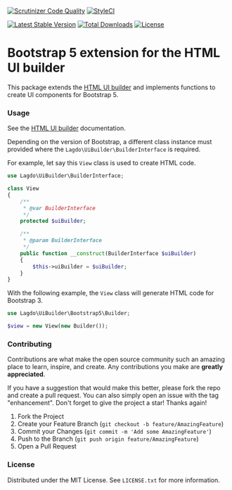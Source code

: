 [![Scrutinizer Code Quality](https://scrutinizer-ci.com/g/lagdo/ui-builder-bootstrap5/badges/quality-score.png?b=main)](https://scrutinizer-ci.com/g/lagdo/ui-builder-bootstrap5/?branch=main)
[![StyleCI](https://styleci.io/repos/449480114/shield?branch=main)](https://styleci.io/repos/449480114)

[![Latest Stable Version](https://poser.pugx.org/lagdo/ui-builder-bootstrap5/v/stable)](https://packagist.org/packages/lagdo/ui-builder-bootstrap5)
[![Total Downloads](https://poser.pugx.org/lagdo/ui-builder-bootstrap5/downloads)](https://packagist.org/packages/lagdo/ui-builder-bootstrap5)
[![License](https://poser.pugx.org/lagdo/ui-builder-bootstrap5/license)](https://packagist.org/packages/lagdo/ui-builder-bootstrap5)

Bootstrap 5 extension for the HTML UI builder
=============================================

This package extends the [HTML UI builder](https://github.com/lagdo/ui-builder) and implements functions to create UI components for Bootstrap 5.

### Usage

See the [HTML UI builder](https://github.com/lagdo/ui-builder) documentation.

Depending on the version of Bootstrap, a different class instance must provided where the `Lagdo\UiBuilder\BuilderInterface` is required.

For example, let say this `View` class is used to create HTML code.
```php
use Lagdo\UiBuilder\BuilderInterface;

class View
{
    /**
     * @var BuilderInterface
     */
    protected $uiBuilder;

    /**
     * @param BuilderInterface
     */
    public function __construct(BuilderInterface $uiBuilder)
    {
        $this->uiBuilder = $uiBuilder;
    }
}
```

With the following example, the `View` class will generate HTML code for Bootstrap 3.
```php
use Lagdo\UiBuilder\Bootstrap5\Builder;

$view = new View(new Builder());
```

### Contributing

Contributions are what make the open source community such an amazing place to learn, inspire, and create. Any contributions you make are **greatly appreciated**.

If you have a suggestion that would make this better, please fork the repo and create a pull request. You can also simply open an issue with the tag "enhancement".
Don't forget to give the project a star! Thanks again!

1. Fork the Project
2. Create your Feature Branch (`git checkout -b feature/AmazingFeature`)
3. Commit your Changes (`git commit -m 'Add some AmazingFeature'`)
4. Push to the Branch (`git push origin feature/AmazingFeature`)
5. Open a Pull Request

### License

Distributed under the MIT License. See `LICENSE.txt` for more information.

